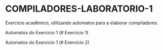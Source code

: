 # COMPILADORES-LABORATORIO-1
Exercício acadêmico, utilizando automatos para a elaborar compiladores.

Automatos do Exercicio 1 (# Exercicio 1)

Automatos do Exercicio 1 (# Exercicio 2)
